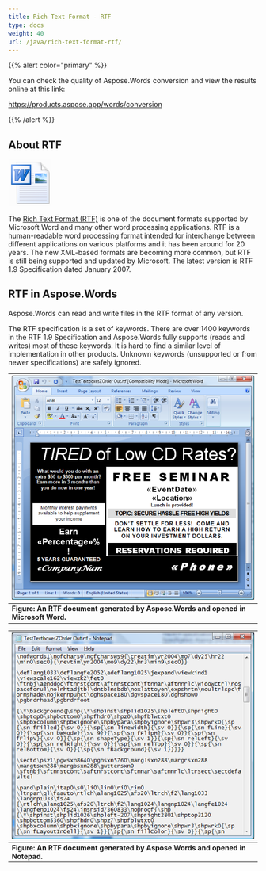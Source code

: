```yaml
---
title: Rich Text Format - RTF
type: docs
weight: 40
url: /java/rich-text-format-rtf/
---
```


{{% alert color="primary" %}} 

You can check the quality of Aspose.Words conversion and view the results online at this link:

<https://products.aspose.app/words/conversion>

{{% /alert %}} 


## **About RTF**

![todo:image_alt_text](rich-text-format-rtf_1.png)

The [Rich Text Format (RTF)](https://docs.fileformat.com/word-processing/rtf/) is one of the document formats supported by Microsoft Word and many other word processing applications. RTF is a human-readable word processing format intended for interchange between different applications on various platforms and it has been around for 20 years. The new XML-based formats are becoming more common, but RTF is still being supported and updated by Microsoft. The latest version is RTF 1.9 Specification dated January 2007.

## **RTF in Aspose.Words**

Aspose.Words can read and write files in the RTF format of any version.

The RTF specification is a set of keywords. There are over 1400 keywords in the RTF 1.9 Specification and Aspose.Words fully supports (reads and writes) most of these keywords. It is hard to find a similar level of implementation in other products. Unknown keywords (unsupported or from newer specifications) are safely ignored.

|![todo:image_alt_text](rich-text-format-rtf_2.png)|
| :- |
|**Figure: An RTF document generated by Aspose.Words and opened in Microsoft Word.**|


|![todo:image_alt_text](rich-text-format-rtf_3.png)|
| :- |
|**Figure: An RTF document generated by Aspose.Words and opened in Notepad.**|

